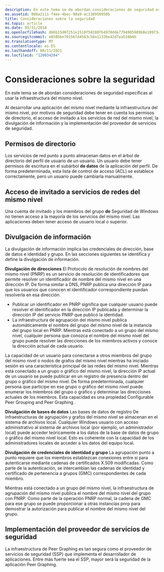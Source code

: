 ```yaml
---
description: En este tema se de abordan consideraciones de seguridad específicas al usar la infraestructura del mismo nivel.
ms.assetid: 088a2111-f4ee-4bec-98a9-ac138950958b
title: Consideraciones sobre la seguridad
ms.topic: article
ms.date: 05/31/2018
ms.openlocfilehash: d66b15d07251e1510f582807b4970dde7794905989b8e10973cf965d0c115911
ms.sourcegitcommit: e858bbe701567d4583c50a11326e42d7ea51804b
ms.translationtype: MT
ms.contentlocale: es-ES
ms.lasthandoff: 08/11/2021
ms.locfileid: "120034204"
---
```

# <a name="security-considerations"></a>Consideraciones sobre la seguridad

En este tema se de abordan consideraciones de seguridad específicas al usar la infraestructura del mismo nivel.

Al desarrollar una aplicación del mismo nivel mediante la infraestructura del mismo nivel, por motivos de seguridad debe tener en cuenta los permisos de directorio, el acceso de invitado a los servicios de red del mismo nivel, la divulgación de información y la implementación del proveedor de servicios de seguridad.

## <a name="directory-permissions"></a>Permisos de directorio

Los servicios de red punto a punto almacenan datos en el árbol de directorio del perfil de usuario de un usuario. Un usuario debe tener permisos de escritura en el subárbol **de datos** de la aplicación del perfil. De forma predeterminada, esta lista de control de acceso (ACL) se establece correctamente, pero un usuario puede cambiarla manualmente.

## <a name="guest-access-to-peer-networking-services"></a>Acceso de invitado a servicios de redes del mismo nivel

Una cuenta de invitado y los miembros del grupo **de** Seguridad de Windows no tienen acceso a la mayoría de los servicios del mismo nivel. Las aplicaciones deben tener acceso de usuario local o superior.

## <a name="information-disclosure"></a>Divulgación de información

La divulgación de información implica las credenciales de dirección, base de datos e identidad y grupo. En las secciones siguientes se identifica y define la divulgación de información.

**Divulgación de direcciones** El Protocolo de resolución de nombres del mismo nivel (PNRP) es un servicio de resolución de identificadores que permite resolver un identificador de nombre del mismo nivel en una dirección IP. De forma similar a DNS, PNRP publica una dirección IP para que los usuarios que conocen el identificador correspondiente puedan resolverla en esa dirección.

-   Publicar un identificador en PNRP significa que cualquier usuario puede resolver el identificador en la dirección IP publicada y determinar la dirección IP del servicio PNRP que publicó la identidad.
-   La infraestructura de agrupación del mismo nivel publica automáticamente el nombre del grupo del mismo nivel de la instancia del grupo local en PNRP. Mientras está conectado a un grupo del mismo nivel, cualquier persona que conozca el nombre del mismo nivel del grupo puede resolver las direcciones de los miembros activos y conoce la dirección actual de cada usuario.

La capacidad de un usuario para conectarse a otros miembros del grupo del mismo nivel o nodos de grafos del mismo nivel mientras ha iniciado sesión es una característica principal de las redes del mismo nivel. Mientras está conectado a un grupo o gráfico del mismo nivel, la dirección IP actual de un usuario se puede publicar en un registro de presencia dentro del grupo o gráfico del mismo nivel. De forma predeterminada, cualquier persona que participe en ese grupo o gráfico del mismo nivel puede enumerar los miembros del grupo o gráfico y determinar las direcciones actuales de los miembros. Esta capacidad es una propiedad Configurable Peer Grouping and Peer Graphing .

**Divulgación de bases de datos** Las bases de datos de registro De infraestructuras de agrupación y grafos del mismo nivel se almacenan en el sistema de archivos local. Cualquier Windows usuario con acceso administrativo al sistema de archivos local (por ejemplo, un administrador local) puede acceder teóricamente a los datos de la base de datos de grupo o gráfico del mismo nivel local. Esto es coherente con la capacidad de los administradores locales de acceder a los datos del equipo local.

**Divulgación de credenciales de identidad y grupo** La agrupación punto a punto requiere que los miembros establezcan conexiones entre sí para autenticarse mediante cadenas de certificados X.509 modificadas. Como parte de la autenticación, se intercambian las cadenas de identidad y certificado de pertenencia a grupos (GMC) correspondientes de cada miembro.

Mientras está conectado a un grupo del mismo nivel, la infraestructura de agrupación del mismo nivel publica el nombre del mismo nivel del grupo con PNRP. Como parte de la operación PNRP normal, la cadena de GMC para ese grupo se puede proporcionar a otras instancias pnrp para demostrar la autorización para publicar el nombre del mismo nivel del grupo.

## <a name="security-service-provider-implementation"></a>Implementación del proveedor de servicios de seguridad

La infraestructura de Peer Graphing es tan segura como el proveedor de servicios de seguridad (SSP) que implementa el desarrollador de aplicaciones. Entre más fuerte sea el SSP, mayor será la seguridad de la aplicación Peer Graphing.

 

 



